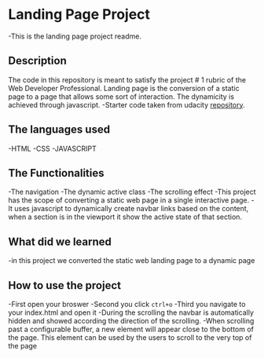 # Landing Page Project

-This is the landing page project readme.

## Description

The code in this repository is meant to satisfy the project # 1 rubric of the Web Developer Professional.
Landing page is the conversion of a static page to a page that allows some sort of interaction. The dynamicity is achieved through javascript.
-Starter code taken from udacity [repository](https://github.com/udacity/fend/tree/refresh-2019/projects/landing-page).

## The languages used

-HTML
-CSS
-JAVASCRIPT

## The Functionalities

-The navigation
-The dynamic active class
-The scrolling effect
-This project has the scope of converting a static web page in a single interactive page.
-It uses javascript to dynamically create navbar links based on the content, when a section is in the viewport it show the active state of that section.

## What did we learned

-in this project we converted the static web landing page to a dynamic page

## How to use the project

-First open your broswer
-Second you click `ctrl+o`
-Third you navigate to your index.html and open it
-During the scrolling the navbar is automatically hidden and showed according the direction of the scrolling.
-When scrolling past a configurable buffer, a new element will appear close to the bottom of the page. This element can be used by the users to scroll to the very top of the page
